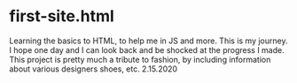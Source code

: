 # first-site.html

Learning the basics to HTML, to help me in JS and more. This is my journey. 
I hope one day and I can look back and be shocked at the progress I made. This project is pretty much a tribute to fashion, by including information about various designers shoes, etc.
2.15.2020


